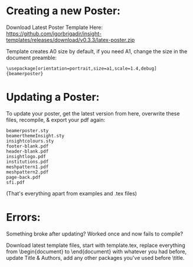 Creating a new Poster:
======================

Download Latest Poster Template Here: https://github.com/igorbrigadir/insight-templates/releases/download/v0.3.3/latex-poster.zip

Template creates A0 size by default, if you need A1, change the size in the document preamble:
```
\usepackage[orientation=portrait,size=a1,scale=1.4,debug]{beamerposter}
```

Updating a Poster:
======================
To update your poster, get the latest version from here, overwrite these files, recompile, & export your pdf again:

```
beamerposter.sty
beamerthemeInsight.sty
insightcolours.sty
footer-blank.pdf
header-blank.pdf
insightlogo.pdf
institutions.pdf
meshpattern1.pdf
meshpattern2.pdf
page-back.pdf
sfi.pdf
```
(That's everything apart from examples and .tex files)

Errors:
======================
Something broke after updating? Worked once and now fails to compile?

Download latest template files, start with template.tex, replace everything from \begin{document} to \end{document} with whatever you had before, update Title & Authors, add any other packages you've used before \title.